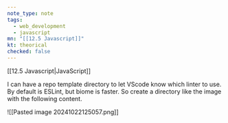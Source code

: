 ```yaml
---
note_type: note
tags:
  - web_development
  - javascript
mn: "[[12.5 Javascript]]"
kt: theorical
checked: false
---
```

[[12.5 Javascript|JavaScript]]

I can have a repo template directory to let VScode know which linter to use. By default is ESLint, but biome is faster. So create a directory like the image with the following content. 

![[Pasted image 20241022125057.png]]